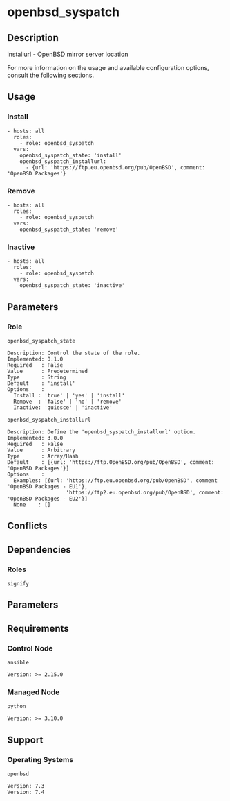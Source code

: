 # openbsd_syspatch

## Description

installurl - OpenBSD mirror server location

For more information on the usage and available configuration options,
consult the following sections.

## Usage

### Install

```
- hosts: all
  roles:
    - role: openbsd_syspatch
  vars:
    openbsd_syspatch_state: 'install'
    openbsd_syspatch_installurl:
      - {url: 'https://ftp.eu.openbsd.org/pub/OpenBSD', comment: 'OpenBSD Packages'}
```

### Remove

```
- hosts: all
  roles:
    - role: openbsd_syspatch
  vars:
    openbsd_syspatch_state: 'remove'
```

### Inactive

```
- hosts: all
  roles:
    - role: openbsd_syspatch
  vars:
    openbsd_syspatch_state: 'inactive'
```

## Parameters

### Role

`openbsd_syspatch_state`

    Description: Control the state of the role.
    Implemented: 0.1.0
    Required   : False
    Value      : Predetermined
    Type       : String
    Default    : 'install'
    Options    :
      Install : 'true' | 'yes' | 'install'
      Remove  : 'false' | 'no' | 'remove'
      Inactive: 'quiesce' | 'inactive'

`openbsd_syspatch_installurl`

    Description: Define the 'openbsd_syspatch_installurl' option.
    Implemented: 3.0.0
    Required   : False
    Value      : Arbitrary
    Type       : Array/Hash
    Default    : [{url: 'https://ftp.OpenBSD.org/pub/OpenBSD', comment: 'OpenBSD Packages'}]
    Options    :
      Examples: [{url: 'https://ftp.eu.openbsd.org/pub/OpenBSD', comment 'OpenBSD Packages - EU1'},
                       'https://ftp2.eu.openbsd.org/pub/OpenBSD', comment: 'OpenBSD Packages - EU2'}]
      None    : []

## Conflicts

## Dependencies

### Roles

`signify`

## Parameters

## Requirements

### Control Node

`ansible`

    Version: >= 2.15.0

### Managed Node

`python`

    Version: >= 3.10.0

## Support

### Operating Systems

`openbsd`

    Version: 7.3
    Version: 7.4
